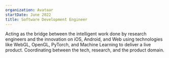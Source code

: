 ```yaml
---
organization: Avataar
startDate: June 2022
title: Software Development Engineer
---
```


Acting as the bridge between the intelligent work done by research engineers
and the innovation on iOS, Android, and Web using technologies like WebGL,
OpenGL, PyTorch, and Machine Learning to deliver a live product. Coordinating between the tech, research, and the product domain.

